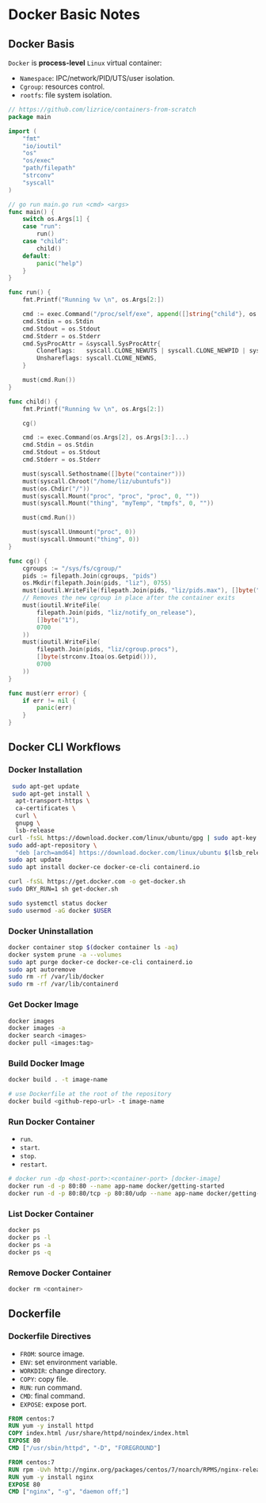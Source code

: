 # Docker Basic Notes

## Docker Basis

`Docker` is **process-level** `Linux` virtual container:

- `Namespace`: IPC/network/PID/UTS/user isolation.
- `Cgroup`: resources control.
- `rootfs`: file system isolation.

```go
// https://github.com/lizrice/containers-from-scratch
package main

import (
    "fmt"
    "io/ioutil"
    "os"
    "os/exec"
    "path/filepath"
    "strconv"
    "syscall"
)

// go run main.go run <cmd> <args>
func main() {
    switch os.Args[1] {
    case "run":
        run()
    case "child":
        child()
    default:
        panic("help")
    }
}

func run() {
    fmt.Printf("Running %v \n", os.Args[2:])

    cmd := exec.Command("/proc/self/exe", append([]string{"child"}, os.Args[2:]...)...)
    cmd.Stdin = os.Stdin
    cmd.Stdout = os.Stdout
    cmd.Stderr = os.Stderr
    cmd.SysProcAttr = &syscall.SysProcAttr{
        Cloneflags:   syscall.CLONE_NEWUTS | syscall.CLONE_NEWPID | syscall.CLONE_NEWNS,
        Unshareflags: syscall.CLONE_NEWNS,
    }

    must(cmd.Run())
}

func child() {
    fmt.Printf("Running %v \n", os.Args[2:])

    cg()

    cmd := exec.Command(os.Args[2], os.Args[3:]...)
    cmd.Stdin = os.Stdin
    cmd.Stdout = os.Stdout
    cmd.Stderr = os.Stderr

    must(syscall.Sethostname([]byte("container")))
    must(syscall.Chroot("/home/liz/ubuntufs"))
    must(os.Chdir("/"))
    must(syscall.Mount("proc", "proc", "proc", 0, ""))
    must(syscall.Mount("thing", "myTemp", "tmpfs", 0, ""))

    must(cmd.Run())

    must(syscall.Unmount("proc", 0))
    must(syscall.Unmount("thing", 0))
}

func cg() {
    cgroups := "/sys/fs/cgroup/"
    pids := filepath.Join(cgroups, "pids")
    os.Mkdir(filepath.Join(pids, "liz"), 0755)
    must(ioutil.WriteFile(filepath.Join(pids, "liz/pids.max"), []byte("20"), 0700))
    // Removes the new cgroup in place after the container exits
    must(ioutil.WriteFile(
        filepath.Join(pids, "liz/notify_on_release"),
        []byte("1"),
        0700
    ))
    must(ioutil.WriteFile(
        filepath.Join(pids, "liz/cgroup.procs"),
        []byte(strconv.Itoa(os.Getpid())),
        0700
    ))
}

func must(err error) {
    if err != nil {
        panic(err)
    }
}
```

## Docker CLI Workflows

### Docker Installation

```bash
 sudo apt-get update
 sudo apt-get install \
  apt-transport-https \
  ca-certificates \
  curl \
  gnupg \
  lsb-release
curl -fsSL https://download.docker.com/linux/ubuntu/gpg | sudo apt-key add -
sudo add-apt-repository \
  "deb [arch=amd64] https://download.docker.com/linux/ubuntu $(lsb_release -cs) stable"
sudo apt update
sudo apt install docker-ce docker-ce-cli containerd.io
```

```bash
curl -fsSL https://get.docker.com -o get-docker.sh
sudo DRY_RUN=1 sh get-docker.sh
```

```bash
sudo systemctl status docker
sudo usermod -aG docker $USER
```

### Docker Uninstallation

```bash
docker container stop $(docker container ls -aq)
docker system prune -a --volumes
sudo apt purge docker-ce docker-ce-cli containerd.io
sudo apt autoremove
sudo rm -rf /var/lib/docker
sudo rm -rf /var/lib/containerd
```

### Get Docker Image

```bash
docker images
docker images -a
docker search <images>
docker pull <images:tag>
```

### Build Docker Image

```bash
docker build . -t image-name

# use Dockerfile at the root of the repository
docker build <github-repo-url> -t image-name
```

### Run Docker Container

- `run`.
- `start`.
- `stop`.
- `restart`.

```bash
# docker run -dp <host-port>:<container-port> [docker-image]
docker run -d -p 80:80 --name app-name docker/getting-started
docker run -d -p 80:80/tcp -p 80:80/udp --name app-name docker/getting-started
```

### List Docker Container

```bash
docker ps
docker ps -l
docker ps -a
docker ps -q
```

### Remove Docker Container

```bash
docker rm <container>
```

## Dockerfile

### Dockerfile Directives

- `FROM`: source image.
- `ENV`: set environment variable.
- `WORKDIR`: change directory.
- `COPY`: copy file.
- `RUN`: run command.
- `CMD`: final command.
- `EXPOSE`: expose port.

```Dockerfile
FROM centos:7
RUN yum -y install httpd
COPY index.html /usr/share/httpd/noindex/index.html
EXPOSE 80
CMD ["/usr/sbin/httpd", "-D", "FOREGROUND"]
```

```Dockerfile
FROM centos:7
RUN rpm -Uvh http://nginx.org/packages/centos/7/noarch/RPMS/nginx-release-centos-7-0.el7.ngx.noarch.rpm
RUN yum -y install nginx
EXPOSE 80
CMD ["nginx", "-g", "daemon off;"]
```
